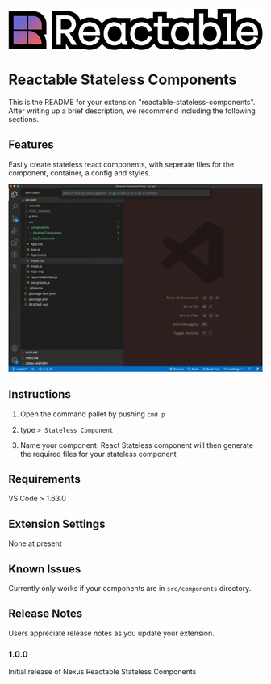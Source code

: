 ![logo3](./assets/reactable-logo.png)
# Reactable Stateless Components


This is the README for your extension "reactable-stateless-components". After writing up a brief description, we recommend including the following sections.

## Features

Easily create stateless react components, with seperate files for the component, container, a config and styles.

![demo](./assets/demo.gif)

## Instructions

1) Open the command pallet by pushing `cmd p`

2) type `> Stateless Component`

3) Name your component. React Stateless component will then generate the required files for your stateless component

## Requirements

VS Code > 1.63.0

## Extension Settings

None at present

## Known Issues

Currently only works if your components are in `src/components` directory. 

## Release Notes

Users appreciate release notes as you update your extension.

### 1.0.0

Initial release of Nexus Reactable Stateless Components